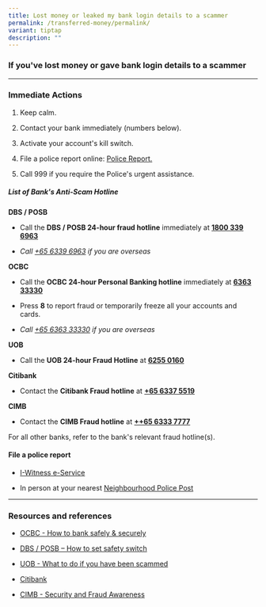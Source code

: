 ```yaml
---
title: Lost money or leaked my bank login details to a scammer
permalink: /transferred-money/permalink/
variant: tiptap
description: ""
---
```

<h3>If you've lost money or gave bank login details to a scammer</h3>
<hr>
<h3>Immediate Actions</h3>
<ol data-tight="true" class="tight">
<li>
<p>Keep calm.</p>
</li>
<li>
<p>Contact your bank immediately (numbers below).</p>
</li>
<li>
<p>Activate your account's kill switch.</p>
</li>
<li>
<p>File a police report online: <a href="https://eservices.police.gov.sg/content/policehubhome/homepage/police-report.html" rel="noopener noreferrer nofollow" target="_blank">Police Report.</a>
</p>
</li>
<li>
<p>Call 999 if you require the Police's urgent assistance.</p>
</li>
</ol>
<h5>List of Bank's Anti-Scam Hotline</h5>
<p><strong>DBS / POSB</strong>
</p>
<ul data-tight="true" class="tight">
<li>
<p>Call the <strong>DBS / POSB 24-hour fraud hotline</strong> immediately at <strong><a href="tel:1800 339 6963" rel="noopener noreferrer nofollow" target="_blank">1800 339 6963</a></strong>
</p>
</li>
<li>
<p><em>Call <a href="tel:+65 6339 6963" rel="noopener noreferrer nofollow" target="_blank">+65 6339 6963</a> if you are overseas</em>
</p>
</li>
</ul>
<p><strong>OCBC</strong>
</p>
<ul data-tight="true" class="tight">
<li>
<p>Call the <strong>OCBC 24-hour Personal Banking hotline</strong> immediately
at <strong><a href="tel:6363 3333" rel="noopener noreferrer nofollow" target="_blank">6363 33330</a></strong>
</p>
</li>
<li>
<p>Press <strong>8</strong> to report fraud or temporarily freeze all your
accounts and cards.</p>
</li>
<li>
<p><em>Call <a href="tel:+65 6363 3333" rel="noopener noreferrer nofollow" target="_blank">+65 6363 33330</a> if you are overseas</em>
</p>
</li>
</ul>
<p><strong>UOB</strong>
</p>
<ul data-tight="true" class="tight">
<li>
<p>Call the <strong>UOB 24-hour Fraud Hotline</strong> at <strong><a href="tel:6255 0160" rel="noopener noreferrer nofollow" target="_blank">6255 0160</a></strong>
</p>
</li>
</ul>
<p><strong>Citibank</strong>
</p>
<ul data-tight="true" class="tight">
<li>
<p>Contact the <strong>Citibank Fraud hotline</strong> at <strong><a href="tel:+65 6337 5519" rel="noopener noreferrer nofollow" target="_blank">+65 6337 5519</a></strong>
</p>
</li>
</ul>
<p><strong>CIMB</strong>
</p>
<ul data-tight="true" class="tight">
<li>
<p>Contact the <strong>CIMB Fraud hotline</strong> at <strong><a href="tel:+65 6333 7777" rel="noopener noreferrer nofollow" target="_blank">++65 6333 7777</a></strong>
</p>
</li>
</ul>
<p>For all other banks, refer to the bank's relevant fraud hotline(s).</p>
<h4>File a police report</h4>
<ul data-tight="true" class="tight">
<li>
<p><a href="https://eservices.police.gov.sg/content/policehubhome/homepage/police-report.html" rel="noopener noreferrer nofollow" target="_blank">I-Witness e-Service</a>
</p>
</li>
<li>
<p>In person at your nearest <a href="https://www.sgdi.gov.sg/other-organisations/police-posts-manned-npps" rel="noopener noreferrer nofollow" target="_blank">Neighbourhood Police Post</a>
</p>
</li>
</ul>
<hr>
<h3>Resources and references</h3>
<ul data-tight="true" class="tight">
<li>
<p><a href="https://www.ocbc.com/personal-banking/security/secure-banking-ways/impersonation-scams" rel="noopener noreferrer nofollow" target="_blank">OCBC - How to bank safely &amp; securely</a>
</p>
</li>
<li>
<p><a href="https://www.dbs.com.sg/personal/support/bank-ssb-safety-switch.html" rel="noopener noreferrer nofollow" target="_blank">DBS / POSB – How to set safety switch</a>
</p>
</li>
<li>
<p><a href="https://www.uob.com.sg/personal/digital-banking/pib/security/what-to-do-if-you-have-been-scammed/index.page" rel="noopener noreferrer nofollow" target="_blank">UOB - What to do if you have been scammed</a>
</p>
</li>
<li>
<p><a href="https://www.citibank.com.sg/static/contact/" rel="noopener noreferrer nofollow" target="_blank">Citibank</a>
</p>
</li>
<li>
<p><a href="https://www.cimb.com.sg/en/personal/help-support/security-fraud.html" rel="noopener noreferrer nofollow" target="_blank">CIMB - Security and Fraud Awareness</a>
</p>
</li>
</ul>
<p></p>